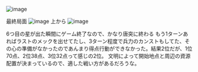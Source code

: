 
![image](https://gyazo.com/1acc41eca523b92fb215d782f6ae082b/thumb/1000)

最終局面
![image](https://gyazo.com/b9ffe73750f3f749915da3bd8d9624a2/thumb/1000)
上から
![image](https://gyazo.com/d1beef1afc877529abf8ccabd708c224/thumb/1000)

6つ目の星が出た瞬間にゲーム終了なので、かなり唐突に終わる
もう1ターンあればラストのメックを出せてたし、3ターン程度で兵力のカンストもしてた、その心の準備がなかったのであんまり得点行動ができなかった。結果2位だが、1位70点、2位38点、3位32点って感じの2位。
文明によって開始地点と周辺の資源配置が決まっているので、適した戦い方があるだろうな。
